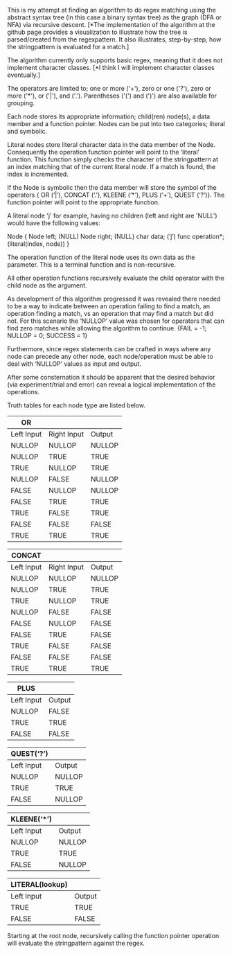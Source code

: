 This is my attempt at finding an algorithm to do regex matching using the abstract syntax tree (in this case a binary syntax tree) as the graph (DFA or NFA) via recursive descent. [*The implementation of the algorithm at the github page provides a visualization to illustrate how the tree is parsed/created from the regexpattern.  It also illustrates, step-by-step, how the stringpattern is evaluated for a match.]

The algorithm currently only supports basic regex, meaning that it does not implement character classes. [*I think I will implement character classes eventually.]

The operators are limited to; one or more ('+'), zero or one ('?'), zero or more ('*'),  or ('|'), and ('.').  Parentheses ('(') and (')') are also available for grouping.

Each node stores its appropriate information; child(ren) node(s), a data member and a function pointer.  Nodes can be put into two categories; literal and symbolic.  

Literal nodes store literal character data in the data member of the Node.  Consequently the operation function pointer will point to the ‘literal’ function.  This function simply checks the character of the stringpattern at an index matching that of the current literal node.  If a match is found, the index is incremented.

If the Node is symbolic then the data member will store the symbol of the operators { OR (‘|’), CONCAT (‘.’), KLEENE (‘*’), PLUS (‘+’), QUEST (‘?’)}.  The function pointer will point to the appropriate function.

 A literal node 'j' for example, having no children (left and right are 'NULL') would have the following values:

Node 
{
	Node left; (NULL)
	Node right; (NULL)
	char data; (’j’)
	func operation*; (literal(index, node))
}

The operation function of the literal node uses its own data as the parameter.  This is a terminal function and is non-recursive.

All other operation functions recursively evaluate the child operator with the child node as the argument.

As development of this algorithm progressed it was revealed there needed to be a way to indicate between an operation failing to find a match, an operation finding a match, vs an operation that may find a match but did not.  For this scenario the ‘NULLOP’ value was chosen for operators that can find zero matches while allowing the algorithm to continue. 
{FAIL = -1; NULLOP = 0; SUCCESS = 1}

Furthermore, since regex statements can be crafted in ways where any node can precede any other node, each node/operation must be able to deal with ‘NULLOP’ values as input and output.

After some consternation it should be apparent that the desired behavior (via experiment/trial and error) can reveal a logical implementation of the operations.

Truth tables for each node type are listed below.


| OR     | | |
| ---         |    ----    |          ---|
| Left Input   | Right Input   | Output       |
| NULLOP       | NULLOP       | NULLOP       |
| NULLOP       | TRUE         | TRUE         |
| TRUE         | NULLOP       | TRUE         |
| NULLOP       | FALSE        | NULLOP       |
| FALSE        | NULLOP       | NULLOP       |
| FALSE        | TRUE         | TRUE         |
| TRUE         | FALSE        | TRUE         |
| FALSE        | FALSE        | FALSE        |
| TRUE         | TRUE         | TRUE         |

| CONCAT     | | |
| ---         |    ----    |          ---|
| Left Input   | Right Input   | Output       |
| NULLOP        | NULLOP       | NULLOP       |
| NULLOP        | TRUE         | TRUE         |
| TRUE          | NULLOP       | TRUE         |
| NULLOP        | FALSE        | FALSE        |
| FALSE         | NULLOP       | FALSE        |
| FALSE         | TRUE         | FALSE        |
| TRUE          | FALSE        | FALSE        |
| FALSE         | FALSE        | FALSE        |
| TRUE          | TRUE         | TRUE         |


| PLUS     | |
| ---         |    ----    |     
| Left Input    | Output       |              
| NULLOP        | FALSE        |
| TRUE          | TRUE         | 
| FALSE         | FALSE        |


|QUEST(‘?’)  | |
| ---         |    ----    |     
| Left Input    | Output       |              
| NULLOP        | NULLOP       |
| TRUE          | TRUE         | 
| FALSE         | NULLOP       |


|KLEENE(‘*’)  | |
| ---         |    ----    |     
| Left Input    | Output       |              
| NULLOP        | NULLOP       |
| TRUE          | TRUE         | 
| FALSE         | NULLOP       |


|LITERAL(lookup)| |
| ---         |    ----    |     
| Left Input    | Output       |            
| TRUE          | TRUE         |
| FALSE         | FALSE        | 

Starting at the root node, recursively calling the function pointer operation will evaluate the stringpattern against the regex. 


